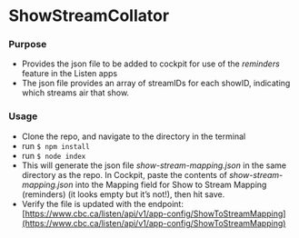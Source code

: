 # ShowStreamCollator
### Purpose
 - Provides the json file to be added to cockpit for use of the *reminders* feature in the Listen apps
 - The json file provides an array of streamIDs for each showID, indicating which streams air that show.
###  Usage
 - Clone the repo, and navigate to the directory in the terminal
 - run `$ npm install`
 - run `$ node index`
 - This will generate the json file *show-stream-mapping.json* in the same directory as the repo.
In Cockpit, paste the contents of *show-stream-mapping.json* into the Mapping field for Show to Stream Mapping (reminders) (it looks empty but it’s not!), then hit save.
 - Verify the file is updated with the endpoint: [https://www.cbc.ca/listen/api/v1/app-config/ShowToStreamMapping](https://www.cbc.ca/listen/api/v1/app-config/ShowToStreamMapping)
